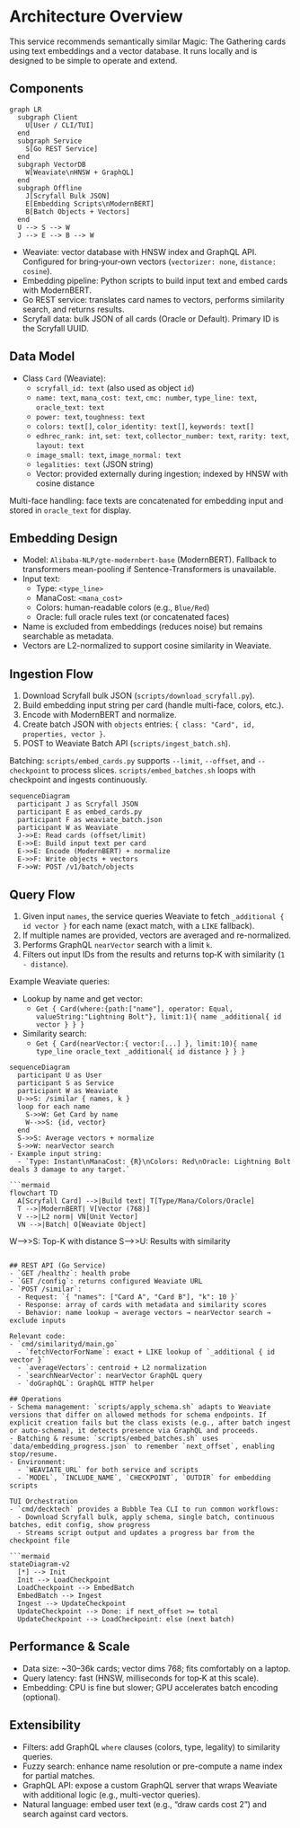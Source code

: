 # Architecture Overview

This service recommends semantically similar Magic: The Gathering cards using text embeddings and a vector database. It runs locally and is designed to be simple to operate and extend.

## Components
```mermaid
graph LR
  subgraph Client
    U[User / CLI/TUI]
  end
  subgraph Service
    S[Go REST Service]
  end
  subgraph VectorDB
    W[Weaviate\nHNSW + GraphQL]
  end
  subgraph Offline
    J[Scryfall Bulk JSON]
    E[Embedding Scripts\nModernBERT]
    B[Batch Objects + Vectors]
  end
  U --> S --> W
  J --> E --> B --> W
```
- Weaviate: vector database with HNSW index and GraphQL API. Configured for bring‑your‑own vectors (`vectorizer: none`, `distance: cosine`).
- Embedding pipeline: Python scripts to build input text and embed cards with ModernBERT.
- Go REST service: translates card names to vectors, performs similarity search, and returns results.
- Scryfall data: bulk JSON of all cards (Oracle or Default). Primary ID is the Scryfall UUID.

## Data Model
- Class `Card` (Weaviate):
  - `scryfall_id: text` (also used as object `id`)
  - `name: text`, `mana_cost: text`, `cmc: number`, `type_line: text`, `oracle_text: text`
  - `power: text`, `toughness: text`
  - `colors: text[]`, `color_identity: text[]`, `keywords: text[]`
  - `edhrec_rank: int`, `set: text`, `collector_number: text`, `rarity: text`, `layout: text`
  - `image_small: text`, `image_normal: text`
  - `legalities: text` (JSON string)
  - Vector: provided externally during ingestion; indexed by HNSW with cosine distance

Multi-face handling: face texts are concatenated for embedding input and stored in `oracle_text` for display.

## Embedding Design
- Model: `Alibaba-NLP/gte-modernbert-base` (ModernBERT). Fallback to transformers mean-pooling if Sentence-Transformers is unavailable.
- Input text:
  - Type: `<type_line>`
  - ManaCost: `<mana_cost>`
  - Colors: human-readable colors (e.g., `Blue/Red`)
  - Oracle: full oracle rules text (or concatenated faces)
- Name is excluded from embeddings (reduces noise) but remains searchable as metadata.
- Vectors are L2-normalized to support cosine similarity in Weaviate.

## Ingestion Flow
1) Download Scryfall bulk JSON (`scripts/download_scryfall.py`).
2) Build embedding input string per card (handle multi-face, colors, etc.).
3) Encode with ModernBERT and normalize.
4) Create batch JSON with `objects` entries: `{ class: "Card", id, properties, vector }`.
5) POST to Weaviate Batch API (`scripts/ingest_batch.sh`).

Batching: `scripts/embed_cards.py` supports `--limit`, `--offset`, and `--checkpoint` to process slices. `scripts/embed_batches.sh` loops with checkpoint and ingests continuously.

```mermaid
sequenceDiagram
  participant J as Scryfall JSON
  participant E as embed_cards.py
  participant F as weaviate_batch.json
  participant W as Weaviate
  J->>E: Read cards (offset/limit)
  E->>E: Build input text per card
  E->>E: Encode (ModernBERT) + normalize
  E->>F: Write objects + vectors
  F->>W: POST /v1/batch/objects
```

## Query Flow
1) Given input `names`, the service queries Weaviate to fetch `_additional { id vector }` for each name (exact match, with a `LIKE` fallback).
2) If multiple names are provided, vectors are averaged and re-normalized.
3) Performs GraphQL `nearVector` search with a limit `k`.
4) Filters out input IDs from the results and returns top‑K with similarity (`1 - distance`).

Example Weaviate queries:
- Lookup by name and get vector:
  - `Get { Card(where:{path:["name"], operator: Equal, valueString:"Lightning Bolt"}, limit:1){ name _additional{ id vector } } }`
- Similarity search:
  - `Get { Card(nearVector:{ vector:[...] }, limit:10){ name type_line oracle_text _additional{ id distance } } }`

```mermaid
sequenceDiagram
  participant U as User
  participant S as Service
  participant W as Weaviate
  U->>S: /similar { names, k }
  loop for each name
    S->>W: Get Card by name
    W-->>S: {id, vector}
  end
  S->>S: Average vectors + normalize
  S->>W: nearVector search
- Example input string:
  - `Type: Instant\nManaCost: {R}\nColors: Red\nOracle: Lightning Bolt deals 3 damage to any target.`

```mermaid
flowchart TD
  A[Scryfall Card] -->|Build text| T[Type/Mana/Colors/Oracle]
  T -->|ModernBERT| V[Vector (768)]
  V -->|L2 norm| VN[Unit Vector]
  VN -->|Batch| O[Weaviate Object]
```
  W-->>S: Top-K with distance
  S-->>U: Results with similarity
```

## REST API (Go Service)
- `GET /healthz`: health probe
- `GET /config`: returns configured Weaviate URL
- `POST /similar`:
  - Request: `{ "names": ["Card A", "Card B"], "k": 10 }`
  - Response: array of cards with metadata and similarity scores
  - Behavior: name lookup → average vectors → nearVector search → exclude inputs

Relevant code:
- `cmd/similarityd/main.go`
  - `fetchVectorForName`: exact + LIKE lookup of `_additional { id vector }`
  - `averageVectors`: centroid + L2 normalization
  - `searchNearVector`: nearVector GraphQL query
  - `doGraphQL`: GraphQL HTTP helper

## Operations
- Schema management: `scripts/apply_schema.sh` adapts to Weaviate versions that differ on allowed methods for schema endpoints. If explicit creation fails but the class exists (e.g., after batch ingest or auto-schema), it detects presence via GraphQL and proceeds.
- Batching & resume: `scripts/embed_batches.sh` uses `data/embedding_progress.json` to remember `next_offset`, enabling stop/resume.
- Environment:
  - `WEAVIATE_URL` for both service and scripts
  - `MODEL`, `INCLUDE_NAME`, `CHECKPOINT`, `OUTDIR` for embedding scripts

TUI Orchestration
- `cmd/decktech` provides a Bubble Tea CLI to run common workflows:
  - Download Scryfall bulk, apply schema, single batch, continuous batches, edit config, show progress
  - Streams script output and updates a progress bar from the checkpoint file

```mermaid
stateDiagram-v2
  [*] --> Init
  Init --> LoadCheckpoint
  LoadCheckpoint --> EmbedBatch
  EmbedBatch --> Ingest
  Ingest --> UpdateCheckpoint
  UpdateCheckpoint --> Done: if next_offset >= total
  UpdateCheckpoint --> LoadCheckpoint: else (next batch)
```

## Performance & Scale
- Data size: ~30–36k cards; vector dims 768; fits comfortably on a laptop.
- Query latency: fast (HNSW, milliseconds for top‑K at this scale).
- Embedding: CPU is fine but slower; GPU accelerates batch encoding (optional).

## Extensibility
- Filters: add GraphQL `where` clauses (colors, type, legality) to similarity queries.
- Fuzzy search: enhance name resolution or pre-compute a name index for partial matches.
- GraphQL API: expose a custom GraphQL server that wraps Weaviate with additional logic (e.g., multi-vector queries).
- Natural language: embed user text (e.g., “draw cards cost 2”) and search against card vectors.

